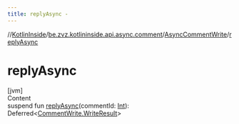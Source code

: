 ```yaml
---
title: replyAsync -
---
```

//[KotlinInside](../../index.md)/[be.zvz.kotlininside.api.async.comment](../index.md)/[AsyncCommentWrite](index.md)/[replyAsync](reply-async.md)



# replyAsync  
[jvm]  
Content  
suspend fun [replyAsync](reply-async.md)(commentId: [Int](https://kotlinlang.org/api/latest/jvm/stdlib/kotlin/-int/index.html)): Deferred<[CommentWrite.WriteResult](../../be.zvz.kotlininside.api.comment/-comment-write/-write-result/index.md)>  



